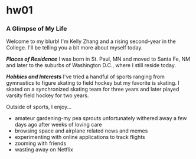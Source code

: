 # hw01

### A Glimpse of My Life
Welcome to my blurb! I'm Kelly Zhang and a rising second-year in the College. I'll be telling you a bit more about myself today.

***Places of Residence*** I was born in St. Paul, MN and moved to Santa Fe, NM and later to the suburbs of Washington D.C., where I still reside today. 

***Hobbies and Interests*** I've tried a handful of sports ranging from gymnastics to figure skating to field hockey but my favorite is skating. I skated on a synchronized skating team for three years and later played varsity field hockey for two years. 

Outside of sports, I enjoy...
* amateur gardening-my pea sprouts unfortunately withered away a few days ago after weeks of loving care
* browsing space and airplane related news and memes
* experimenting with online applications to track flights
* zooming with friends
* wasting away on Netflix
